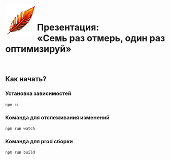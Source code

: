 <img align="left" src="./themes/tw/images/logo.png" width="100" height="100" alt="Логотип">

<br>

# Презентация:<br>«Семь раз отмерь, один раз оптимизируй»

<br>

## Как начать?

### Установка зависимостей
```
npm ci
```

### Команда для отслеживания изменений
```
npm run watch
```

### Команда для prod сборки
```
npm run build
```
